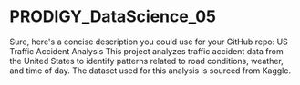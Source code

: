 # PRODIGY_DataScience_05
 Sure, here's a concise description you could use for your GitHub repo:  US Traffic Accident Analysis This project analyzes traffic accident data from the United States to identify patterns related to road conditions, weather, and time of day. The dataset used for this analysis is sourced from Kaggle.
